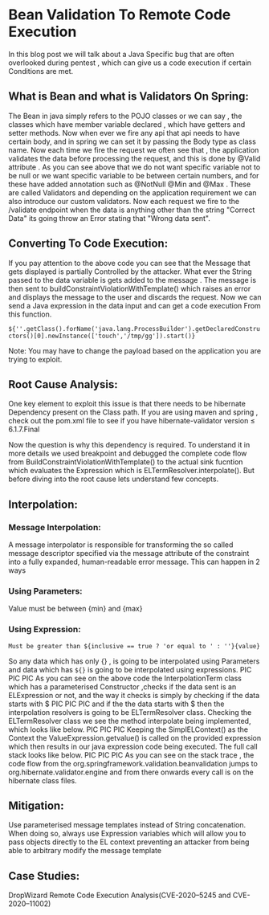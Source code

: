 # Bean Validation To Remote Code Execution

In this blog post we will talk about a Java Specific bug that are often overlooked during pentest , which can give us a code execution if certain Conditions are met.

## What is Bean and what is Validators On Spring:
The Bean in java simply refers to the POJO classes or we can say ,
the classes which have member variable declared , which have getters and setter methods.
Now when ever we fire any api that api needs to have certain body, and in spring we can set it by passing the Body type as class name.
Now each time we fire the request we often see that , the application validates the data before processing the request, and this is done by @Valid attribute .
As you can see above that we do not want specific variable not to be null or we want specific variable to be between certain numbers, and for these have added annotation such as @NotNull @Min and @Max .
These are called Validators and depending on the application requirement we can also introduce our custom validators.
Now each request we fire to the /validate endpoint when the data is anything other than the string "Correct Data" its going throw an Error stating that "Wrong data sent".

## Converting To Code Execution:
If you pay attention to the above code you can see that the Message that gets displayed is partially Controlled by the attacker.
What ever the String passed to the data variable is gets added to the message .
The message is then sent to buildConstraintViolationWithTemplate() which raises an error and displays the message to the user and discards the request.
Now we can send a Java expression in the data input and can get a code execution From this function.

```${''.getClass().forName('java.lang.ProcessBuilder').getDeclaredConstructors()[0].newInstance(['touch','/tmp/gg']).start()}```

Note: You may have to change the payload based on the application you are trying to exploit.

## Root Cause Analysis:
One key element to exploit this issue is that there needs to be hibernate Dependency present on the Class path.
If you are using maven and spring , check out the pom.xml file to see if you have hibernate-validator version ≤ 6.1.7.Final

Now the question is why this dependency is required.
To understand it in more details we used breakpoint and debugged the complete code flow from BuildConstraintViolationWithTemplate() to the actual sink fucntion which evaluates the Expression which is ELTermResolver.interpolate().
But before diving into the root cause lets understand few concepts.

## Interpolation:
### Message Interpolation: 
A message interpolator is responsible for transforming the so called message descriptor specified via the message attribute of the constraint into a fully expanded, human-readable error message.
This can happen in 2 ways 
### Using Parameters:
Value must be between {min} and {max}
### Using Expression:
```Must be greater than ${inclusive == true ? 'or equal to ' : ''}{value}```



So any data which has only {} , is going to be interpolated using Parameters and data which has ```${}``` is going to be interpolated using expressions.
PIC PIC PIC
As you can see on the above code the InterpolationTerm class which has a parameterised Constructor ,checks if the data sent is an ELExpression or not, and the way it checks is simply by checking if the data starts with $
PIC PIC PIC
and if the the data starts with $ then the interpolation resolvers is going to be ELTermResolver class.
Checking the ELTermResolver class we see the method interpolate being implemented, which looks like below.
PIC PIC PIC
Keeping the SimplELContext() as the Context the ValueExpression.getvalue() is called on the provided expression which then results in our java expression code being executed.
The full call stack looks like below.
PIC PIC PIC
As you can see on the stack trace , the code flow from the org.springframework.validation.beanvalidation jumps to org.hibernate.validator.engine and from there onwards every call is on the hibernate class files.
## Mitigation:
Use parameterised message templates instead of String concatenation. When doing so, always use Expression variables which will allow you to pass objects directly to the EL context preventing an attacker from being able to arbitrary modify the message template
## Case Studies:
DropWizard Remote Code Execution Analysis(CVE-2020–5245 and CVE-2020–11002)
